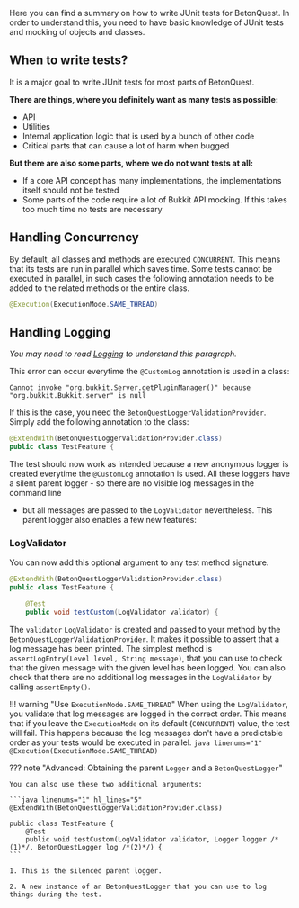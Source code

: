 Here you can find a summary on how to write JUnit tests for BetonQuest. In order to understand this, you need to have
basic knowledge of JUnit tests and mocking of objects and classes.

## When to write tests?

It is a major goal to write JUnit tests for most parts of BetonQuest.

**There are things, where you definitely want as many tests as possible:**

- API
- Utilities
- Internal application logic that is used by a bunch of other code
- Critical parts that can cause a lot of harm when bugged

**But there are also some parts, where we do not want tests at all:**

- If a core API concept has many implementations, the implementations itself should not be tested
- Some parts of the code require a lot of Bukkit API mocking. If this takes too much time no tests are
  necessary

## Handling Concurrency

By default, all classes and methods are executed `CONCURRENT`. This means that its tests are run in parallel which saves
time. Some tests cannot be executed in parallel, in such cases the following annotation needs to be 
added to the related methods or the entire class.

````java linenums="1"
@Execution(ExecutionMode.SAME_THREAD)
````

## Handling Logging

_You may need to read [Logging](../../../API/Logging.md) to understand this paragraph._

This error can occur everytime the `@CustomLog` annotation is used in a class:

```
Cannot invoke "org.bukkit.Server.getPluginManager()" because "org.bukkit.Bukkit.server" is null
```

If this is the case, you need the `BetonQuestLoggerValidationProvider`. Simply add the following annotation to the
class:

````java linenums="1" hl_lines="1"
@ExtendWith(BetonQuestLoggerValidationProvider.class)
public class TestFeature {
````

The test should now work as intended because a new anonymous logger is created everytime the `@CustomLog` annotation
is used. All these loggers have a silent parent logger - so there are no visible log messages in the command line
- but all messages are passed to the `LogValidator` nevertheless. This parent logger also enables a few new features:

### LogValidator

You can now add this optional argument to any test method signature.

```java linenums="1" hl_lines="5"
@ExtendWith(BetonQuestLoggerValidationProvider.class)
public class TestFeature {

    @Test
    public void testCustom(LogValidator validator) {
```

The `validator` `LogValidator` is created and passed to your method by the `BetonQuestLoggerValidationProvider`.
It makes it possible to assert that a log message has been printed.
The simplest method is `assertLogEntry(Level level, String message)`, that you can use to check
that the given message with the given level has been logged. You can also check that there are no additional log 
messages in the `LogValidator` by calling `assertEmpty()`.

!!! warning "Use `ExecutionMode.SAME_THREAD`"
    When using the `LogValidator`, you validate that log messages are logged in the correct order. This means that
    if you leave the `ExecutionMode` on its default (`CONCURRENT`) value, the test will fail. This happens because the
    log messages don't have a predictable order as your tests would be executed in parallel.
    ````java linenums="1"
    @Execution(ExecutionMode.SAME_THREAD)
    ````

??? note "Advanced: Obtaining the parent `Logger` and a `BetonQuestLogger`"

    You can also use these two additional arguments:
    
    ```java linenums="1" hl_lines="5"
    @ExtendWith(BetonQuestLoggerValidationProvider.class)

    public class TestFeature {
        @Test
        public void testCustom(LogValidator validator, Logger logger /*(1)*/, BetonQuestLogger log /*(2)*/) {
    ```
    
    1. This is the silenced parent logger.

    2. A new instance of an BetonQuestLogger that you can use to log things during the test.
